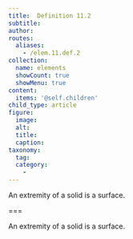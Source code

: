 ```yaml
---
title:  Definition 11.2
subtitle: 
author:
routes:
  aliases:
    - /elem.11.def.2
collection:
  name: elements
  showCount: true
  showMenu: true
content:
  items: '@self.children'
child_type: article
figure:
  image:
  alt:
  title:
  caption:
taxonomy:
  tag:
  category:
    - 
---
```


<p>An extremity of a solid is a surface.</p>

===

<p>An extremity of a solid is a surface.</p>
